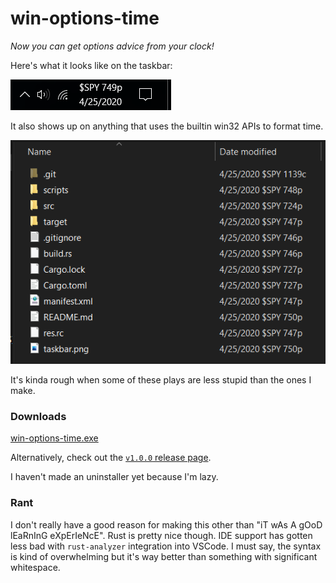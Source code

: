 # win-options-time

*Now you can get options advice from your clock!*

Here's what it looks like on the taskbar:

![](taskbar.png)

It also shows up on anything that uses the builtin win32 APIs to format time.

![](explorer.png)

It's kinda rough when some of these plays are less stupid than the ones I make.

### Downloads

[win-options-time.exe](https://github.com/coalpha/win-options-time/releases/download/v1.0.0/win-options-time.exe)

Alternatively, check out the [`v1.0.0` release page](https://github.com/coalpha/win-options-time/releases/tag/v1.0.0).

I haven't made an uninstaller yet because I'm lazy.

### Rant

I don't really have a good reason for making this other than "iT wAs A gOoD
lEaRnInG eXpErIeNcE".
Rust is pretty nice though. IDE support has gotten less bad with `rust-analyzer`
integration into VSCode. I must say, the syntax is kind of overwhelming but it's
way better than something with significant whitespace.
